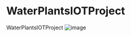 # WaterPlantsIOTProject
WaterPlantsIOTProject
![image](https://github.com/user-attachments/assets/58c50155-e3f1-4826-89a9-94f39afafb3a)
